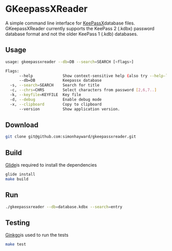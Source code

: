 GKeepassXReader
===============

A simple command line interface for [KeePassX][1]database files. 
GKeepassXReader currently supports the KeePass 2 (.kdbx) password database format 
and not the older KeePass 1 (.kdb) databases.


Usage
-----

```bash
usage: gkeepassxreader --db=DB --search=SEARCH [<flags>]

Flags:
      --help             Show context-sensitive help (also try --help-long and --help-man).
      --db=DB            Keepassx database
  -s, --search=SEARCH    Search for title
  -c, --chrs=CHRS        Select characters from password [2,6,7..]
  -k, --keyfile=KEYFILE  Key file
  -d, --debug            Enable debug mode
  -x, --clipboard        Copy to clipboard
      --version          Show application version.


```

Download
--------

```bash
git clone git@github.com:simonhayward/gkeepassxreader.git

```

Build
-----

[Glide][3]is required to install the dependencies


```bash
glide install
make build
```

Run
---

```bash
./gkeepassxreader --db=database.kdbx --search=entry
```

Testing
-------

[Ginkgo][4]is used to run the tests


```bash
make test
```


[1]: https://www.keepassx.org/
[2]: https://golang.org/
[3]: https://github.com/Masterminds/glide
[4]: http://onsi.github.io/ginkgo/
